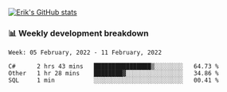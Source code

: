 [![Erik's GitHub stats](https://github-readme-stats.vercel.app/api?username=erik-petrov&theme=nightowl&show_icons=true)](https://github.com/anuraghazra/github-readme-stats)

### 📊 Weekly development breakdown
<!--START_SECTION:waka-->
```text
Week: 05 February, 2022 - 11 February, 2022

C#      2 hrs 43 mins   ████████████████▒░░░░░░░░   64.73 % 
Other   1 hr 28 mins    ████████▓░░░░░░░░░░░░░░░░   34.86 % 
SQL     1 min           ░░░░░░░░░░░░░░░░░░░░░░░░░   00.41 % 
```
<!--END_SECTION:waka-->

